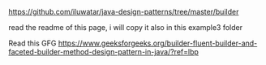 https://github.com/iluwatar/java-design-patterns/tree/master/builder

read the readme of this page, i will copy it also in this example3 folder


Read this GFG
https://www.geeksforgeeks.org/builder-fluent-builder-and-faceted-builder-method-design-pattern-in-java/?ref=lbp